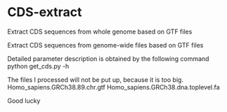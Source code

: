 # CDS-extract
Extract CDS sequences from whole genome based on GTF files


Extract CDS sequences from genome-wide files based on GTF files

Detailed parameter description is obtained by the following command
python get_cds.py -h

The files I processed will not be put up, because it is too big.
Homo_sapiens.GRCh38.89.chr.gtf
Homo_sapiens.GRCh38.dna.toplevel.fa

Good lucky
